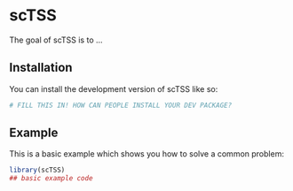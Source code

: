 
# scTSS

<!-- badges: start -->
<!-- badges: end -->

The goal of scTSS is to ...

## Installation

You can install the development version of scTSS like so:

``` r
# FILL THIS IN! HOW CAN PEOPLE INSTALL YOUR DEV PACKAGE?
```

## Example

This is a basic example which shows you how to solve a common problem:

``` r
library(scTSS)
## basic example code
```

